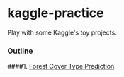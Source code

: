 # kaggle-practice
Play with some Kaggle's toy projects.

### Outline

####1. [Forest Cover Type Prediction](https://www.kaggle.com/c/forest-cover-type-prediction)